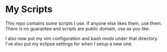 My Scripts
==========

This repo contains some scripts I use.
If anyone else likes them, use them.
There is no guarantee and scripts are public domain, use as you like.

I also now put my vim configuration and bash mods under that directory.
I've also put my eclipse settings for when I setup a new one.
